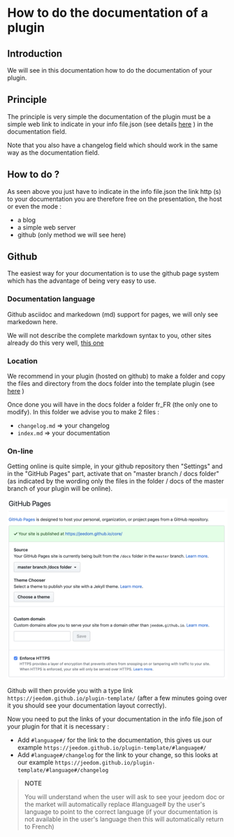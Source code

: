 # How to do the documentation of a plugin

## Introduction

We will see in this documentation how to do the documentation of your plugin.

## Principle

The principle is very simple the documentation of the plugin must be a simple web link to indicate in your info file.json (see details [here](https://doc.jeedom.com/en_US/dev/structure_info_json) ) in the documentation field.

Note that you also have a changelog field which should work in the same way as the documentation field.

## How to do ?

As seen above you just have to indicate in the info file.json the link http (s) to your documentation you are therefore free on the presentation, the host or even the mode :

- a blog
- a simple web server
- github (only method we will see here)

## Github

The easiest way for your documentation is to use the github page system which has the advantage of being very easy to use.

### Documentation language

Github asciidoc and markedown (md) support for pages, we will only see markedown here.

We will not describe the complete markdown syntax to you, other sites already do this very well, [this one](https://guides.github.com/pdfs/markdown-cheatsheet-online.pdf)

### Location

We recommend in your plugin (hosted on github) to make a folder and copy the files and directory from the docs folder into the template plugin (see [here](https://doc.jeedom.com/en_US/dev/plugin_template) )

Once done you will have in the docs folder a folder fr_FR (the only one to modify). In this folder we advise you to make 2 files :

- ``changelog.md`` => your changelog
- ``index.md`` => your documentation

### On-line

Getting online is quite simple, in your github repository then "Settings" and in the "GitHub Pages" part, activate that on "master branch / docs folder" (as indicated by the wording only the files in the folder / docs of the master branch of your plugin will be online).

![doc-github](images/tutoDoc.png)

Github will then provide you with a type link ``https://jeedom.github.io/plugin-template/`` (after a few minutes going over it you should see your documentation layout correctly).

Now you need to put the links of your documentation in the info file.json of your plugin for that it is necessary :

- Add ``#language#/`` for the link to the documentation, this gives us our example ``https://jeedom.github.io/plugin-template/#language#/``
- Add ``#language#/changelog`` for the link to your change, so this looks at our example ``https://jeedom.github.io/plugin-template/#language#/changelog``

> **NOTE**
>
> You will understand when the user will ask to see your jeedom doc or the market will automatically replace #language# by the user's language to point to the correct language (if your documentation is not available in the user's language then this will automatically return to French)
